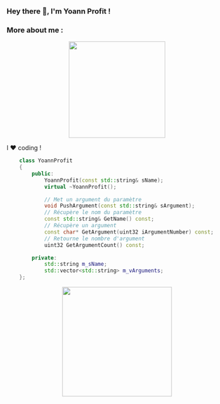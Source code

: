 ### Hey there 👋, I'm Yoann Profit !

### More about me :


<div id="header" align="center">
  <img src="https://media.giphy.com/media/jdPMeyv9rn0hZHh8n9/giphy.gif" width="220" />
</div>



I ❤️ coding !

```cpp
	class YoannProfit
	{
		public:
			YoannProfit(const std::string& sName);
			virtual ~YoannProfit();

			// Met un argument du paramètre
			void PushArgument(const std::string& sArgument);
			// Récupère le nom du paramètre
			const std::string& GetName() const;
			// Récupère un argument
			const char* GetArgument(uint32 iArgumentNumber) const;
			// Retourne le nombre d'argument
			uint32 GetArgumentCount() const;

		private:
			std::string m_sName;
			std::vector<std::string> m_vArguments;
	};
```





<div id="header" align="center">
  <kbd> 
  <img src="https://media.giphy.com/media/vLlpbDafjgHystuJ0a/giphy.gif" width="250" />
  </kbd>
</div>


<!--
**YoannProfit/YoannProfit** is a ✨ _special_ ✨ repository because its `README.md` (this file) appears on your GitHub profile.

Here are some ideas to get you started:

- 🔭 I’m currently working on ...
- 🌱 I’m currently learning ...
- 👯 I’m looking to collaborate on ...
- 🤔 I’m looking for help with ...
- 💬 Ask me about ...
- 📫 How to reach me: ...
- 😄 Pronouns: ...
- ⚡ Fun fact: ...
-->
